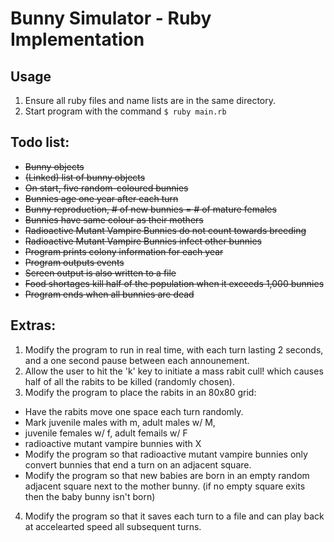 # Bunny Simulator - Ruby Implementation

## Usage

 1. Ensure all ruby files and name lists are in the same directory.
 2. Start program with the command `$ ruby main.rb`

## Todo list:
 - ~~Bunny objects~~
 - ~~(Linked) list of bunny objects~~
 - ~~On start, five random-coloured bunnies~~
 - ~~Bunnies age one year after each turn~~
 - ~~Bunny reproduction, # of new bunnies = # of mature females~~
 - ~~Bunnies have same colour as their mothers~~
 - ~~Radioactive Mutant Vampire Bunnies do not count towards breeding~~
 - ~~Radioactive Mutant Vampire Bunnies infect other bunnies~~
 - ~~Program prints colony information for each year~~
 - ~~Program outputs events~~
 - ~~Screen output is also written to a file~~
 - ~~Food shortages kill half of the population when it exceeds 1,000 bunnies~~
 - ~~Program ends when all bunnies are dead~~

## Extras:
 1. Modify the program to run in real time, with each turn lasting 2 seconds, and a one second pause between each announement.
 2. Allow the user to hit the 'k' key to initiate a mass rabit cull! which causes half of all the rabits to be killed (randomly chosen).
 3. Modify the program to place the rabits in an 80x80 grid:
   - Have the rabits move one space each turn randomly.
   - Mark juvenile males with m, adult males w/ M,
   - juvenile females w/ f, adult femails w/ F
   - radioactive mutant vampire bunnies with X
   - Modify the program so that radioactive mutant vampire bunnies only convert bunnies that end a turn on an adjacent square.
   - Modify the program so that new babies are born in an empty random adjacent square next to the mother bunny. (if no empty square exits then the baby bunny isn't born)
 4. Modify the program so that it saves each turn to a file and can play back at accelearted speed all subsequent turns.


